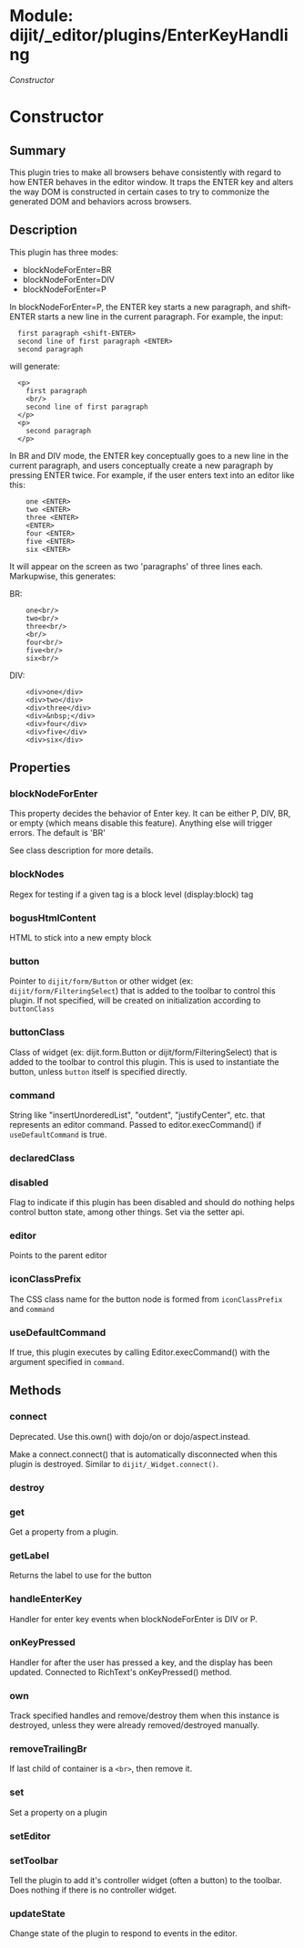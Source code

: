# Module: dijit/_editor/plugins/EnterKeyHandling

*Constructor*

# Constructor

## Summary

This plugin tries to make all browsers behave consistently with regard to
how ENTER behaves in the editor window.  It traps the ENTER key and alters
the way DOM is constructed in certain cases to try to commonize the generated
DOM and behaviors across browsers.

## Description

This plugin has three modes:

- blockNodeForEnter=BR
- blockNodeForEnter=DIV
- blockNodeForEnter=P

In blockNodeForEnter=P, the ENTER key starts a new
paragraph, and shift-ENTER starts a new line in the current paragraph.
For example, the input:


      first paragraph <shift-ENTER>
      second line of first paragraph <ENTER>
      second paragraph


will generate:


      <p>
        first paragraph
        <br/>
        second line of first paragraph
      </p>
      <p>
        second paragraph
      </p>


In BR and DIV mode, the ENTER key conceptually goes to a new line in the
current paragraph, and users conceptually create a new paragraph by pressing ENTER twice.
For example, if the user enters text into an editor like this:


        one <ENTER>
        two <ENTER>
        three <ENTER>
        <ENTER>
        four <ENTER>
        five <ENTER>
        six <ENTER>


It will appear on the screen as two 'paragraphs' of three lines each.  Markupwise, this generates:

BR:

        one<br/>
        two<br/>
        three<br/>
        <br/>
        four<br/>
        five<br/>
        six<br/>


DIV:

        <div>one</div>
        <div>two</div>
        <div>three</div>
        <div>&nbsp;</div>
        <div>four</div>
        <div>five</div>
        <div>six</div>
## Properties

### blockNodeForEnter
This property decides the behavior of Enter key. It can be either P,
DIV, BR, or empty (which means disable this feature). Anything else
will trigger errors.  The default is 'BR'

See class description for more details.

### blockNodes
Regex for testing if a given tag is a block level (display:block) tag

### bogusHtmlContent
HTML to stick into a new empty block

### button
Pointer to `dijit/form/Button` or other widget (ex: `dijit/form/FilteringSelect`)
that is added to the toolbar to control this plugin.
If not specified, will be created on initialization according to `buttonClass`

### buttonClass
Class of widget (ex: dijit.form.Button or dijit/form/FilteringSelect)
that is added to the toolbar to control this plugin.
This is used to instantiate the button, unless `button` itself is specified directly.

### command
String like "insertUnorderedList", "outdent", "justifyCenter", etc. that represents an editor command.
Passed to editor.execCommand() if `useDefaultCommand` is true.

### declaredClass


### disabled
Flag to indicate if this plugin has been disabled and should do nothing
helps control button state, among other things.  Set via the setter api.

### editor
Points to the parent editor

### iconClassPrefix
The CSS class name for the button node is formed from `iconClassPrefix` and `command`

### useDefaultCommand
If true, this plugin executes by calling Editor.execCommand() with the argument specified in `command`.

## Methods

### connect
Deprecated.  Use this.own() with dojo/on or dojo/aspect.instead.

Make a connect.connect() that is automatically disconnected when this plugin is destroyed.
Similar to `dijit/_Widget.connect()`.

### destroy


### get
Get a property from a plugin.

### getLabel
Returns the label to use for the button

### handleEnterKey
Handler for enter key events when blockNodeForEnter is DIV or P.

### onKeyPressed
Handler for after the user has pressed a key, and the display has been updated.
Connected to RichText's onKeyPressed() method.

### own
Track specified handles and remove/destroy them when this instance is destroyed, unless they were
already removed/destroyed manually.

### removeTrailingBr
If last child of container is a `<br>`, then remove it.

### set
Set a property on a plugin

### setEditor


### setToolbar
Tell the plugin to add it's controller widget (often a button)
to the toolbar.  Does nothing if there is no controller widget.

### updateState
Change state of the plugin to respond to events in the editor.

